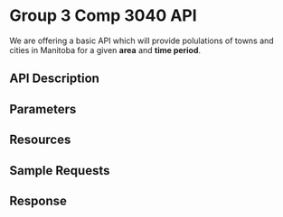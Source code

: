 # Group 3 Comp 3040 API
We are offering a basic API which will provide polulations of towns and cities in Manitoba for a given **area** and **time period**.
## API Description

## Parameters

## Resources

## Sample Requests

## Response

